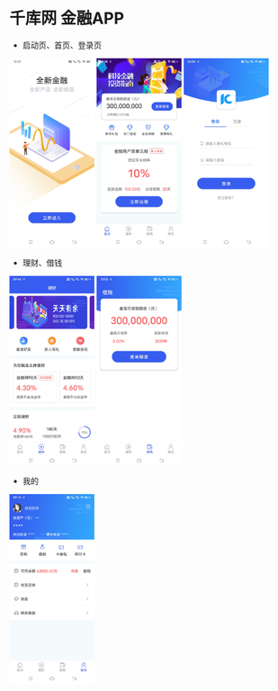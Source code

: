 # 千库网 金融APP

- 启动页、首页、登录页
<img src="/doc/index.jpg" width="30%" />
<img src="/doc/home.jpg" width="30%" />
<img src="/doc/login.jpg" width="30%" />

- 理财、借钱
<img src="/doc/finance.jpg" width="30%" />
<img src="/doc/borrow.jpg" width="30%" />

- 我的
<img src="/doc/mine.jpg" width="30%" />